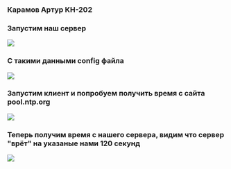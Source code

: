 ### Карамов Артур КН-202

### Запустим наш сервер
![](https://pp.userapi.com/c841024/v841024753/766dd/w5G8CIYSu7k.jpg)

### С такими данными config файла
![](https://pp.userapi.com/c841024/v841024753/766e4/TmIEqSj6pGE.jpg)

### Запустим клиент и попробуем получить время с сайта pool.ntp.org

![](https://pp.userapi.com/c840337/v840337753/5eb0d/2rllURnMh_g.jpg)

### Теперь получим время с нашего сервера, видим что сервер "врёт" на указаные нами 120 секунд

![](https://pp.userapi.com/c840337/v840337753/5eb1e/w3K__a229iQ.jpg)
